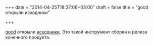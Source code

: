 +++
date = "2014-04-25T18:37:06+03:00"
draft = false
title = "gocd открыли исходники"

+++

<p><a href="http://www.go.cd/">gocd</a> открыли <a href="https://github.com/gocd/gocd/">исходники</a>. Это такой инструмент&nbsp;сборки и релиза конечного продукта.</p>

